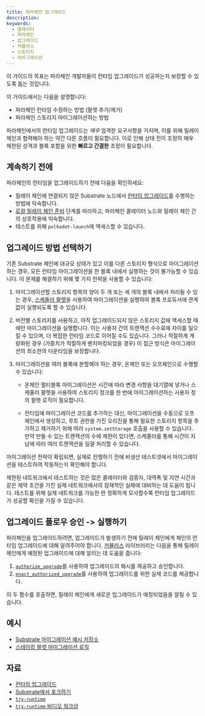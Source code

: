 ```yaml
---
title: 파라체인 업그레이드
description:
keywords:
  - 콜레이터
  - 파라체인
  - 업그레이드
  - 커뮬러스
  - 스토리지
  - 마이그레이션
---
```


이 가이드의 목표는 파라체인 개발자들이 런타임 업그레이드가 성공하는지 보장할 수 있도록 돕는 것입니다.

이 가이드에서는 다음을 설명합니다:

- 파라체인 런타임 수정하는 방법 (팔렛 추가/제거)
- 파라체인 스토리지 마이그레이션하는 방법

파라체인에서의 런타임 업그레이드는 _매우_ 엄격한 요구사항을 가지며, 이를 위해 릴레이 체인과 협력해야 하는 약간 다른 흐름이 필요합니다.
이로 인해 상태 전이 조정의 매우 제한된 성격과 블록 포함을 위한 **빠르고 간결한** 조정이 필요합니다.

## 계속하기 전에

파라체인의 런타임을 업그레이드하기 전에 다음을 확인하세요:

- 릴레이 체인에 연결되지 않은 Substrate 노드에서 [런타임 업그레이드](/maintain/runtime-upgrades)를 수행하는 방법에 익숙합니다.
- [로컬 릴레이 체인 준비](/tutorials/build-a-parachain/prepare-a-local-relay-chain) 단계를 따라하고, 파라체인 콜레이터 노드와 릴레이 체인 간의 상호작용에 익숙합니다.
- 테스트를 위해 `polkadot-launch`에 액세스할 수 있습니다.

## 업그레이드 방법 선택하기

기존 Substrate 체인에 대규모 상태가 있고 이를 다른 스토리지 형식으로 마이그레이션하는 경우, 모든 런타임 마이그레이션을 한 블록 내에서 실행하는 것이 불가능할 수 있습니다.
이 문제를 해결하기 위해 몇 가지 전략을 사용할 수 있습니다:

1. 마이그레이션할 스토리지 항목의 양이 두 개 또는 세 개의 블록 내에서 처리될 수 있는 경우, [스케줄러 팔렛](https://github.com/paritytech/polkadot-sdk/tree/master/substrate/frame/scheduler)을 사용하여 마이그레이션을 실행하여 블록 프로듀서에 관계없이 실행되도록 할 수 있습니다.

1. 버전별 스토리지를 사용하고, 아직 업그레이드되지 않은 스토리지 값에 액세스할 때에만 마이그레이션을 실행합니다.
   이는 사용자 간의 트랜잭션 수수료에 차이를 일으킬 수 있으며, 더 복잡한 런타임 코드로 이어질 수도 있습니다.
   그러나 적절하게 계량화된 경우 (가중치가 적절하게 벤치마킹되었을 경우) 이 접근 방식은 마이그레이션의 최소한의 다운타임을 보장합니다.

1. 마이그레이션을 여러 블록에 분할해야 하는 경우, 온체인 또는 오프체인으로 수행할 수 있습니다:

   - 온체인 멀티블록 마이그레이션은 시간에 따라 변경 사항을 대기열에 넣거나 스케줄러 팔렛을 사용하여 스토리지 청크를 한 번에 마이그레이션하는 사용자 정의 팔렛 로직이 필요합니다.

   - 런타임에 마이그레이션 코드를 추가하는 대신, 마이그레이션을 수동으로 오프체인에서 생성하고, 루트 권한을 가진 오리진을 통해 필요한 스토리지 항목을 추가하고 제거하기 위해 여러 `system.setStorage` 호출을 사용할 수 있습니다.
     만약 만들 수 있는 트랜잭션의 수에 제한이 있다면, 스케줄러를 통해 시간이 지남에 따라 여러 트랜잭션을 일괄 처리할 수 있습니다.

마이그레이션 전략이 확립되면, 실제로 진행하기 전에 비생산 테스트넷에서 마이그레이션을 테스트하여 작동하는지 확인해야 합니다.

제한된 네트워크에서 테스트하는 것은 많은 콜레이터와 검증자, 대역폭 및 지연 시간과 같은 제약 조건을 가진 실제 네트워크에서의 잠재적인 실패에 대비하는 데 도움이 됩니다.
테스트를 위해 실제 네트워크를 가능한 한 정확하게 모사할수록 런타임 업그레이드가 성공할 확신을 가질 수 있습니다.

## 업그레이드 플로우 승인 -> 실행하기

파라체인을 업그레이드하려면, 업그레이드가 발생하기 전에 릴레이 체인에게 체인의 런타임 업그레이드에 대해 알려주어야 합니다.
[커뮬러스](https://github.com/paritytech/polkadot-sdk/tree/master/cumulus) 라이브러리는 다음을 통해 릴레이 체인에게 예정된 업그레이드에 대해 알리는 데 도움을 줍니다:

1. [`authorize_upgrade`](https://paritytech.github.io/cumulus/cumulus_pallet_parachain_system/pallet/struct.Pallet.html#method.authorize_upgrade)를 사용하여 업그레이드의 해시를 제공하고 승인합니다.
1. [`enact_authorized_upgrade`](https://paritytech.github.io/cumulus/cumulus_pallet_parachain_system/pallet/struct.Pallet.html#method.enact_authorized_upgrade)를 사용하여 업그레이드를 위한 실제 코드를 제공합니다.

이 두 함수를 호출하면, 릴레이 체인에게 새로운 업그레이드가 예정되었음을 알릴 수 있습니다.

## 예시

- [Substrate 마이그레이션 예시 저장소](https://github.com/apopiak/substrate-migrations)
- [스테이킹 팔렛 마이그레이션 로직](https://github.com/paritytech/substrate/blob/6be513d663836c5c5b8a436f5712402a1c5365a3/frame/staking/src/lib.rs#L757)

## 자료

- [런타임 업그레이드](/maintain/runtime-upgrades)
- [Substrate에서 포크하기](https://github.com/maxsam4/fork-off-substrate)
- [`try-runtime`](/reference/command-line-tools/try-runtime)
- [`try-runtime` 비디오 워크샵](https://www.crowdcast.io/e/substrate-seminar/41)
